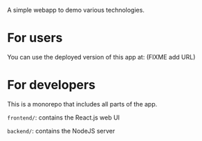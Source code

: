 A simple webapp to demo various technologies.

# For users
You can use the deployed version of this app at: (FIXME add URL)

# For developers
This is a monorepo that includes all parts of the app.

`frontend/`: contains the React.js web UI

`backend/`: contains the NodeJS server
